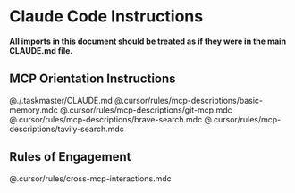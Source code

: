 # Claude Code Instructions
**All imports in this document should be treated as if they were in the main CLAUDE.md file.**

## MCP Orientation Instructions
@./.taskmaster/CLAUDE.md
@.cursor/rules/mcp-descriptions/basic-memory.mdc
@.cursor/rules/mcp-descriptions/git-mcp.mdc
@.cursor/rules/mcp-descriptions/brave-search.mdc
@.cursor/rules/mcp-descriptions/tavily-search.mdc

## Rules of Engagement
@.cursor/rules/cross-mcp-interactions.mdc